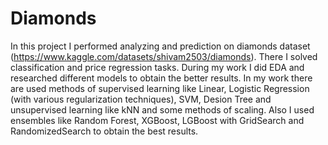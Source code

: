 # Diamonds
In this project I performed analyzing and prediction on diamonds dataset (https://www.kaggle.com/datasets/shivam2503/diamonds).
There I solved classification and price regression tasks. During my work I did EDA and researched different models to obtain the better results.
In my work there are used methods of supervised learning like Linear, Logistic Regression (with various regularization techniques), SVM, Desion Tree and unsupervised learning like kNN and some methods of scaling.
Also I used ensembles like Random Forest, XGBoost, LGBoost with GridSearch and RandomizedSearch to obtain the best results.
